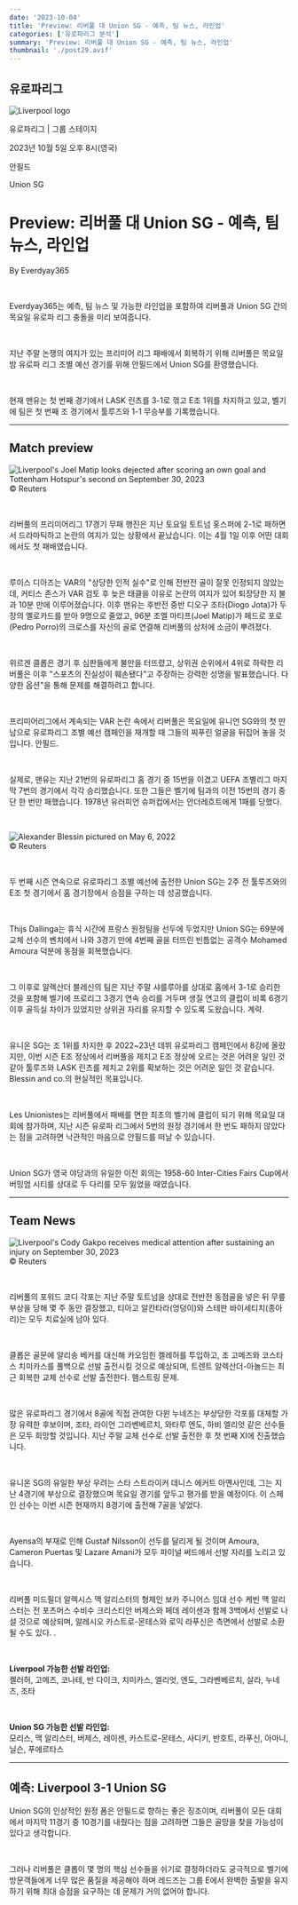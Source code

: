 ```yaml
---
date: '2023-10-04'
title: 'Preview: 리버풀 대 Union SG - 예측, 팀 뉴스, 라인업'
categories: ['유로파리그 분석']
summary: 'Preview: 리버풀 대 Union SG - 예측, 팀 뉴스, 라인업'
thumbnail: './post29.avif'
---
```


## 유로파리그

![Liverpool logo](https://sm.imgix.net/19/06/livlog.png?w=60&h=60&auto=compress,format&fit=clip 'Liverpool logo')

유로파리그 | 그룹 스테이지

2023년 10월 5일 오후 8시(영국)

안필드

Union SG

# Preview: 리버풀 대 Union SG - 예측, 팀 뉴스, 라인업

By Everdyay365

<br />

Everdyay365는 예측, 팀 뉴스 및 가능한 라인업을 포함하여 리버풀과 Union SG 간의 목요일 유로파 리그 충돌을 미리 보여줍니다.

<br />

지난 주말 논쟁의 여지가 있는 프리미어 리그 패배에서 회복하기 위해 리버풀은 목요일 밤 유로파 리그 조별 예선 경기를 위해 안필드에서 Union SG를 환영했습니다.

<br />

현재 맨유는 첫 번째 경기에서 LASK 린츠를 3-1로 꺾고 E조 1위를 차지하고 있고, 벨기에 팀은 첫 번째 조 경기에서 툴루즈와 1-1 무승부를 기록했습니다.

---

## Match preview

![Liverpool's Joel Matip looks dejected after scoring an own goal and Tottenham Hotspur's second on September 30, 2023](https://sm.imgix.net/23/39/livmat.JPG?w=640&h=480&auto=compress,format&fit=clip "Liverpool's Joel Matip looks dejected after scoring an own goal and Tottenham Hotspur's second on September 30, 2023")<br />© Reuters

<br />

리버풀의 프리미어리그 17경기 무패 행진은 지난 토요일 토트넘 홋스퍼에 2-1로 패하면서 드라마틱하고 논란의 여지가 있는 상황에서 끝났습니다. 이는 4월 1일 이후 어떤 대회에서도 첫 패배였습니다.

<br />

루이스 디아즈는 VAR의 "상당한 인적 실수"로 인해 전반전 골이 잘못 인정되지 않았는데, 커티스 존스가 VAR 검토 후 늦은 태클을 이유로 논란의 여지가 있어 퇴장당한 지 불과 10분 만에 이루어졌습니다. 이후 맨유는 후반전 중반 디오구 조타(Diogo Jota)가 두 장의 옐로카드를 받아 9명으로 줄었고, 96분 조엘 마티프(Joel Matip)가 페드로 포로(Pedro Porro)의 크로스를 자신의 골로 연결해 리버풀의 상처에 소금이 뿌려졌다.

<br />

위르겐 클롭은 경기 후 심판들에게 불만을 터뜨렸고, 상위권 순위에서 4위로 하락한 리버풀은 이후 "스포츠의 진실성이 훼손됐다"고 주장하는 강력한 성명을 발표했습니다. 다양한 옵션"을 통해 문제를 해결하려고 합니다.

<br />

프리미어리그에서 계속되는 VAR 논란 속에서 리버풀은 목요일에 유니언 SG와의 첫 만남으로 유로파리그 조별 예선 캠페인을 재개할 때 그들의 찌푸린 얼굴을 뒤집어 놓을 것입니다. 안필드.

<br />

실제로, 맨유는 지난 21번의 유로파리그 홈 경기 중 15번을 이겼고 UEFA 조별리그 마지막 7번의 경기에서 각각 승리했습니다. 또한 그들은 벨기에 팀과의 이전 15번의 경기 중 단 한 번만 패했습니다. 1978년 유러피언 슈퍼컵에서는 안더레흐트에게 1패를 당했다.

<br />

![Alexander Blessin pictured on May 6, 2022](https://sm.imgix.net/23/40/alexander-blessin.jpg?w=640&h=480&auto=compress,format&fit=clip 'Alexander Blessin pictured on May 6, 2022')<br />© Reuters

<br />

두 번째 시즌 연속으로 유로파리그 조별 예선에 출전한 Union SG는 2주 전 툴루즈와의 E조 첫 경기에서 홈 경기장에서 승점을 구하는 데 성공했습니다.

<br />

Thijs Dallinga는 휴식 시간에 프랑스 원정팀을 선두에 두었지만 Union SG는 69분에 교체 선수의 벤치에서 나와 3경기 만에 4번째 골을 터뜨린 빈틈없는 공격수 Mohamed Amoura 덕분에 동점을 회복했습니다.

<br />

그 이후로 알렉산더 블레신의 팀은 지난 주말 샤를루아를 상대로 홈에서 3-1로 승리한 것을 포함해 벨기에 프로리그 3경기 연속 승리를 거두며 생질 연고의 클럽이 비록 6경기 이후 골득실 차이가 있었지만 상위권 자리를 유지할 수 있도록 도왔습니다. 계략.

<br />

유니온 SG는 조 1위를 차지한 후 2022~23년 데뷔 유로파리그 캠페인에서 8강에 올랐지만, 이번 시즌 E조 정상에서 리버풀을 제치고 E조 정상에 오르는 것은 어려운 일인 것 같아 툴루즈와 LASK 린츠를 제치고 2위를 확보하는 것은 어려운 일인 것 같습니다. Blessin and co.의 현실적인 목표입니다.

<br />

Les Unionistes는 리버풀에서 패배를 면한 최초의 벨기에 클럽이 되기 위해 목요일 대회에 참가하며, 지난 시즌 유로파 리그에서 5번의 원정 경기에서 한 번도 패하지 않았다는 점을 고려하면 낙관적인 마음으로 안필드를 떠날 수 있습니다.

<br />

Union SG가 영국 야당과의 유일한 이전 회의는 1958-60 Inter-Cities Fairs Cup에서 버밍엄 시티를 상대로 두 다리를 모두 잃었을 때였습니다.

---

## Team News

![Liverpool's Cody Gakpo receives medical attention after sustaining an injury on September 30, 2023](<https://sm.imgix.net/23/39/RTSODS78%20(1).JPG?w=640&h=480&auto=compress,format&fit=clip> "Liverpool's Cody Gakpo receives medical attention after sustaining an injury on September 30, 2023")<br />© Reuters

<br />

리버풀의 포워드 코디 각포는 지난 주말 토트넘을 상대로 전반전 동점골을 넣은 뒤 무릎 부상을 당해 몇 주 동안 결장했고, 티아고 알칸타라(엉덩이)와 스테판 바이세티치(종아리)는 모두 치료실에 남아 있다.

<br />

클롭은 골문에 알리송 베커를 대신해 카오임힌 켈레허를 투입하고, 조 고메즈와 코스타스 치미카스를 풀백으로 선발 출전시킬 것으로 예상되며, 트렌트 알렉산더-아놀드는 최근 회복한 교체 선수로 선발 출전한다. 햄스트링 문제.

<br />

많은 유로파리그 경기에서 8골에 직접 관여한 다윈 누네즈는 부상당한 각포를 대체할 가장 유력한 후보이며, 조타, 라이언 그라벤베르치, 와타루 엔도, 하비 엘리엇 같은 선수들은 모두 희망할 것입니다. 지난 주말 교체 선수로 선발 출전한 후 첫 번째 XI에 진출했습니다.

<br />

유니온 SG의 유일한 부상 우려는 스타 스트라이커 데니스 에커트 아옌사인데, 그는 지난 4경기에 부상으로 결장했으며 목요일 경기를 앞두고 평가를 받을 예정이다. 이 스페인 선수는 이번 시즌 현재까지 8경기에 출전해 7골을 넣었다.

<br />

Ayensa의 부재로 인해 Gustaf Nilsson이 선두를 달리게 될 것이며 Amoura, Cameron Puertas 및 Lazare Amani가 모두 파이널 써드에서 선발 자리를 노리고 있습니다.

<br />

리버풀 미드필더 알렉시스 맥 알리스터의 형제인 보카 주니어스 임대 선수 케빈 맥 알리스터는 전 포츠머스 수비수 크리스티안 버제스와 페데 레이센과 함께 3백에서 선발로 나설 것으로 예상되며, 알레시오 카스트로-몬테스와 로익 라푸신은 측면에서 선발로 소환될 수도 있다. .

<br />

**Liverpool 가능한 선발 라인업:**  
켈러허, 고메즈, 코나테, 반 다이크, 치미카스, 엘리엇, 엔도, 그라벤베르치, 살라, 누네즈, 조타

<br />

**Union SG 가능한 선발 라인업:**  
모리스, 맥 알리스터, 버제스, 레이센, 카스트로-몬테스, 사디키, 반호트, 라푸신, 아마니, 닐슨, 푸에르타스

---

## 예측: Liverpool 3-1 Union SG

Union SG의 인상적인 원정 폼은 안필드로 향하는 좋은 징조이며, 리버풀이 모든 대회에서 마지막 11경기 중 10경기를 내줬다는 점을 고려하면 그들은 골망을 찾을 가능성이 있다고 생각합니다.

<br />

그러나 리버풀은 클롭이 몇 명의 핵심 선수들을 쉬기로 결정하더라도 궁극적으로 벨기에 방문객들에게 너무 많은 품질을 제공해야 하며 레드즈는 그룹 E에서 완벽한 출발을 유지하기 위해 최대 승점을 요구하는 데 문제가 거의 없어야 합니다.

<br />
